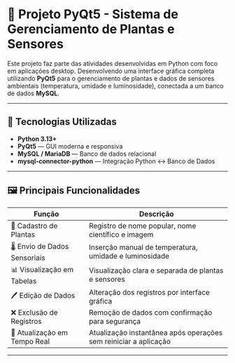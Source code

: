 # 🌿 Projeto PyQt5 - Sistema de Gerenciamento de Plantas e Sensores

Este projeto faz parte das atividades desenvolvidas em Python com foco em aplicações desktop. Desenvolvendo uma interface gráfica completa utilizando **PyQt5** para o gerenciamento de plantas e dados de sensores ambientais (temperatura, umidade e luminosidade), conectada a um banco de dados **MySQL**.

---

## 🧰 Tecnologias Utilizadas

- **Python 3.13+**
- **PyQt5** — GUI moderna e responsiva
- **MySQL / MariaDB** — Banco de dados relacional
- **mysql-connector-python** — Integração Python ↔ Banco de Dados

---

## 🖼 Principais Funcionalidades

| Função                    | Descrição                                                                 |
|--------------------------|---------------------------------------------------------------------------|
| 🌱 Cadastro de Plantas    | Registro de nome popular, nome científico e imagem                       |
| 🌡 Envio de Dados Sensoriais | Inserção manual de temperatura, umidade e luminosidade                     |
| 📊 Visualização em Tabelas | Visualização clara e separada de plantas e sensores                     |
| 🖊 Edição de Dados         | Alteração dos registros por interface gráfica                            |
| ❌ Exclusão de Registros   | Remoção de dados com confirmação para segurança                          |
| 🔁 Atualização em Tempo Real | Atualização instantânea após operações sem reiniciar a aplicação        |

---



